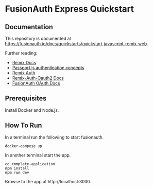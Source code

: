 # FusionAuth Express Quickstart

## Documentation

This repository is documented at https://fusionauth.io/docs/quickstarts/quickstart-javascript-remix-web.

Further reading:
- [Remix Docs](https://remix.run/docs)
- [Passport.js authentication concepts](https://www.passportjs.org/concepts/authentication/downloads/html/)
- [Remix Auth](https://github.com/sergiodxa/remix-auth)
- [Remix-Auth-Oauth2 Docs](https://github.com/sergiodxa/remix-auth-oauth2)
- [FusionAuth OAuth Docs](https://fusionauth.io/docs/v1/tech/oauth/endpoints)

## Prerequisites

Install Docker and Node.js.

## How To Run

In a terminal run the following to start fusionauth.

```shell
docker-compose up
```

In another terminal start the app.

```shell
cd complete-application
npm install
npm run dev
```

Browse to the app at http://localhost:3000.
